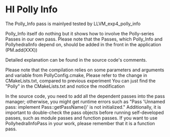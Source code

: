 # HI Polly Info

The Polly_Info pass is mainlyed tested by LLVM_exp4_polly_info

Polly_Info itself do nothing but it shows how to involve the Polly-series Passes in our own pass. Please note that the Passes, which Polly_Info and PollyhedralInfo depend on, should be added in the front in the application (PM.add(XXX))

Detailed explanation can be found in the source code's comments.

Please note that the compilation relies on some parameters and arguments and variable from PollyConfig.cmake,
Please refer to the change in CMakeLists.txt, compared to previous experiment
You can just find the "Polly" in the CMakeLists.txt and notice the modification

In the source code, you need to add all the dependent passes into the pass manager; otherwise, you might get runtime errors such as "Pass 'Unnamed pass: implement Pass::getPassName()' is not initialized." Additionally, it is important to double-check the pass objects before running self-developed passes, such as module passes and function passes. If you want to use PollyhedralInfoPass in your work, please remember that it is a function pass.